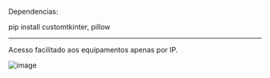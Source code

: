 Dependencias:

pip install customtkinter, pillow 

------------------------------------------
Acesso facilitado aos equipamentos apenas por IP.

![image](https://github.com/LeoLSR/acesso_facil/assets/107216432/52fca58a-bc05-47a4-bdf8-2bc080a74e0e)



